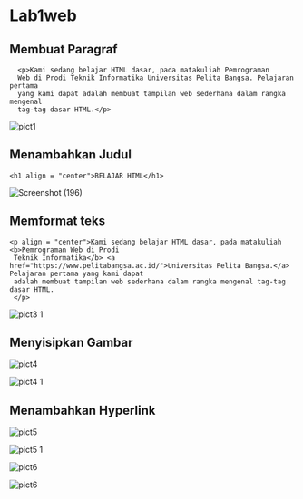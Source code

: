 # Lab1web

## Membuat Paragraf
```
  <p>Kami sedang belajar HTML dasar, pada matakuliah Pemrograman
  Web di Prodi Teknik Informatika Universitas Pelita Bangsa. Pelajaran pertama
  yang kami dapat adalah membuat tampilan web sederhana dalam rangka mengenal
  tag-tag dasar HTML.</p>
```

![pict1](https://github.com/DimasF3009/Lab1web/assets/115356128/167c3374-4163-41b4-b4dc-ce7c0b540f42)

## Menambahkan Judul
```
<h1 align = "center">BELAJAR HTML</h1>
```

![Screenshot (196)](https://github.com/DimasF3009/Lab1web/assets/115356128/08ed1f0f-fe54-45df-9067-c91c301d520f)

## Memformat teks
```
<p align = "center">Kami sedang belajar HTML dasar, pada matakuliah <b>Pemrograman Web di Prodi
 Teknik Informatika</b> <a href="https://www.pelitabangsa.ac.id/">Universitas Pelita Bangsa.</a> Pelajaran pertama yang kami dapat
 adalah membuat tampilan web sederhana dalam rangka mengenal tag-tag dasar HTML.
 </p>
```

![pict3 1](https://github.com/DimasF3009/Lab1web/assets/115356128/dbe08362-9b4e-4c31-ac7e-d69fe29a04b3)


## Menyisipkan Gambar
![pict4](https://github.com/DimasF3009/Lab1web/assets/115356128/943268dc-3c2a-4b9c-9ff3-97d652aa751a)

![pict4 1](https://github.com/DimasF3009/Lab1web/assets/115356128/93a6240a-4f11-480d-94a0-040e37a34b42)


## Menambahkan Hyperlink
![pict5](https://github.com/DimasF3009/Lab1web/assets/115356128/61293011-d1f3-449d-8e96-30a7c59a7a07)

![pict5 1](https://github.com/DimasF3009/Lab1web/assets/115356128/3c24611f-4fc3-4d76-95b7-43819264fd90)

![pict6](https://github.com/DimasF3009/Lab1web/assets/115356128/22d68401-3425-4f5d-b790-fbeb43434307)

![pict6](https://github.com/DimasF3009/Lab1web/assets/115356128/9d9eed57-f8ef-4b5c-9132-3f87d45aa11b)



